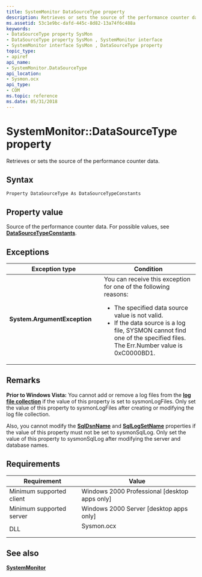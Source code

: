 ```yaml
---
title: SystemMonitor DataSourceType property
description: Retrieves or sets the source of the performance counter data.
ms.assetid: 53c1e9bc-dafd-445c-8d82-13a74f6c488a
keywords:
- DataSourceType property SysMon
- DataSourceType property SysMon , SystemMonitor interface
- SystemMonitor interface SysMon , DataSourceType property
topic_type:
- apiref
api_name:
- SystemMonitor.DataSourceType
api_location:
- Sysmon.ocx
api_type:
- COM
ms.topic: reference
ms.date: 05/31/2018
---
```


# SystemMonitor::DataSourceType property

Retrieves or sets the source of the performance counter data.

## Syntax


```VB
Property DataSourceType As DataSourceTypeConstants
```



## Property value

Source of the performance counter data. For possible values, see [**DataSourceTypeConstants**](/windows/win32/api/isysmon/ne-isysmon-datasourcetypeconstants).

## Exceptions



<table>
<colgroup>
<col style="width: 50%" />
<col style="width: 50%" />
</colgroup>
<thead>
<tr class="header">
<th>Exception type</th>
<th>Condition</th>
</tr>
</thead>
<tbody>
<tr class="odd">
<td><strong>System.ArgumentException</strong></td>
<td>You can receive this exception for one of the following reasons:
<ul>
<li>The specified data source value is not valid.</li>
<li>If the data source is a log file, SYSMON cannot find one of the specified files. The Err.Number value is 0xC0000BD1.</li>
</ul></td>
</tr>
</tbody>
</table>



 

## Remarks

**Prior to Windows Vista:** You cannot add or remove a log files from the [**log file collection**](systemmonitor-logfiles.md) if the value of this property is set to sysmonLogFiles. Only set the value of this property to sysmonLogFiles after creating or modifying the log file collection.

Also, you cannot modify the [**SqlDsnName**](systemmonitor-sqldsnname.md) and [**SqlLogSetName**](systemmonitor-sqllogsetname.md) properties if the value of this property must not be set to sysmonSqlLog. Only set the value of this property to sysmonSqlLog after modifying the server and database names.

## Requirements



| Requirement | Value |
|-------------------------------------|---------------------------------------------------------------------------------------|
| Minimum supported client<br/> | Windows 2000 Professional \[desktop apps only\]<br/>                            |
| Minimum supported server<br/> | Windows 2000 Server \[desktop apps only\]<br/>                                  |
| DLL<br/>                      | <dl> <dt>Sysmon.ocx</dt> </dl> |



## See also

<dl> <dt>

[**SystemMonitor**](systemmonitor.md)
</dt> </dl>

 

 





